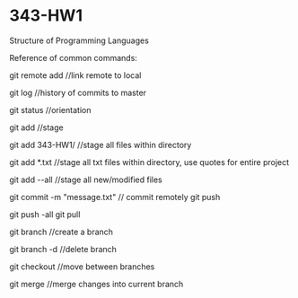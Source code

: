 # 343-HW1
Structure of Programming Languages

Reference of common commands:

git remote add <repo name> <url> //link remote to local
  
git log  //history of commits to master

git status //orientation

git add <file>  //stage
  
  git add 343-HW1/  //stage all files within directory
  
  git add *.txt  //stage all txt files within directory, use quotes for entire project
  
  git add --all   //stage all new/modified files
  
git commit -m "message.txt"  // commit remotely
git push <remote name> <branch>
  
  git push -all
git pull <branch> <remote name>
  
git branch <name>  //create a branch
  
  git branch -d <name> //delete branch
  
git checkout <name>  //move between branches
  
git merge <name>  //merge changes into current branch
